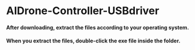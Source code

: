 # AIDrone-Controller-USBdriver

#### After downloading, extract the files according to your operating system.

#### When you extract the files, double-click the exe file inside the folder. 
